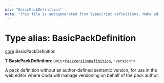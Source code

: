 ```yaml
---
nav: "BasicPackDefinition"
note: "This file is autogenerated from TypeScript definitions. Make edits to the comments in the TypeScript file and then run `make docs` to regenerate this file."
---
```

# Type alias: BasicPackDefinition

[core](../modules/core.md).BasicPackDefinition

Ƭ **BasicPackDefinition**: `Omit`<[`PackVersionDefinition`](../interfaces/core.PackVersionDefinition.md), ``"version"``\>

A pack definition without an author-defined semantic version, for use in the web
editor where Coda will manage versioning on behalf of the pack author.
